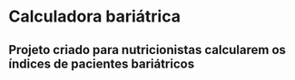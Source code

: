 <h1>Calculadora bariátrica</h1>
<h2>Projeto criado para nutricionistas calcularem os índices de pacientes bariátricos</h2>
